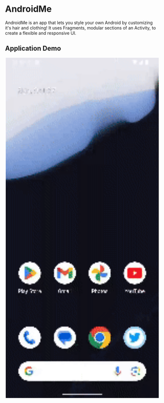 # AndroidMe
 AndroidMe is an app that lets you style your own Android by customizing it's hair and clothing! It uses Fragments, modular sections of an Activity, to create a flexible and responsive UI.

## Application Demo

<div align="center">
  <img src="https://github.com/abdelaz9z/AndroidMe/blob/master/TwitterCounter.gif" width="500" alt="Twitter Counter App Demo">
</div>
